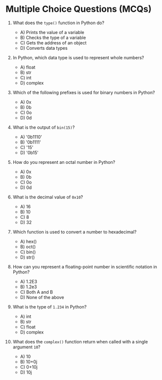 # Multiple Choice Questions (MCQs)

1. What does the `type()` function in Python do?
   - A) Prints the value of a variable
   - B) Checks the type of a variable
   - C) Gets the address of an object
   - D) Converts data types

2. In Python, which data type is used to represent whole numbers?
   - A) float
   - B) str
   - C) int
   - D) complex

3. Which of the following prefixes is used for binary numbers in Python?
   - A) 0x
   - B) 0b
   - C) 0o
   - D) 0d

4. What is the output of `bin(15)`?
   - A) '0b1110'
   - B) '0b1111'
   - C) '15'
   - D) '0b15'

5. How do you represent an octal number in Python?
   - A) 0x
   - B) 0b
   - C) 0o
   - D) 0d

6. What is the decimal value of `0x10`?
   - A) 16
   - B) 10
   - C) 8
   - D) 32

7. Which function is used to convert a number to hexadecimal?
   - A) hex()
   - B) oct()
   - C) bin()
   - D) str()

8. How can you represent a floating-point number in scientific notation in Python?
   - A) 1.2E3
   - B) 1.2e3
   - C) Both A and B
   - D) None of the above

9. What is the type of `1.234` in Python?
   - A) int
   - B) str
   - C) float
   - D) complex

10. What does the `complex()` function return when called with a single argument `10`?
    - A) 10
    - B) 10+0j
    - C) 0+10j
    - D) 10j

